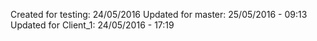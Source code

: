 Created for testing: 24/05/2016
Updated for master: 25/05/2016 - 09:13
Updated for Client_1: 24/05/2016 - 17:19